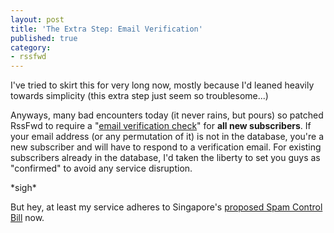 ```yaml
---
layout: post
title: 'The Extra Step: Email Verification'
published: true
category:
- rssfwd
---
```

I've tried to skirt this for very long now, mostly because I'd leaned heavily towards simplicity (this extra step just seem so troublesome...)

Anyways, many bad encounters today (it never rains, but pours) so patched RssFwd to require a "[email verification check](http://www.spamcop.net/fom-serve/cache/104.html)" for **all new subscribers**. If your email address (or any permutation of it) is not in the database, you're a new subscriber and will have to respond to a verification email. For existing subscribers already in the database, I'd taken the liberty to set you guys as "confirmed" to avoid any service disruption.

\*sigh\*

But hey, at least my service adheres to Singapore's [proposed Spam Control Bill](http://james.seng.sg/archives/2005/09/12/proposed_spam_control_bill_for_singapore.html) now.



